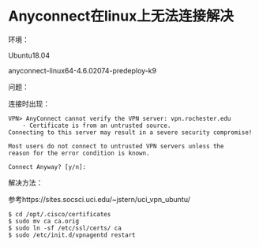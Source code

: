 # Anyconnect在linux上无法连接解决



环境：

Ubuntu18.04

anyconnect-linux64-4.6.02074-predeploy-k9

问题：

连接时出现：

```
VPN> AnyConnect cannot verify the VPN server: vpn.rochester.edu
    - Certificate is from an untrusted source.
Connecting to this server may result in a severe security compromise!

Most users do not connect to untrusted VPN servers unless the
reason for the error condition is known.

Connect Anyway? [y/n]: 
```

解决方法：

参考https://sites.socsci.uci.edu/~jstern/uci_vpn_ubuntu/

```
$ cd /opt/.cisco/certificates
$ sudo mv ca ca.orig
$ sudo ln -sf /etc/ssl/certs/ ca
$ sudo /etc/init.d/vpnagentd restart
```

